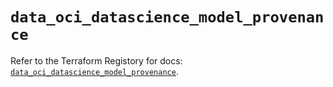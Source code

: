 # `data_oci_datascience_model_provenance`

Refer to the Terraform Registory for docs: [`data_oci_datascience_model_provenance`](https://registry.terraform.io/providers/oracle/oci/6.18.0/docs/data-sources/datascience_model_provenance).
